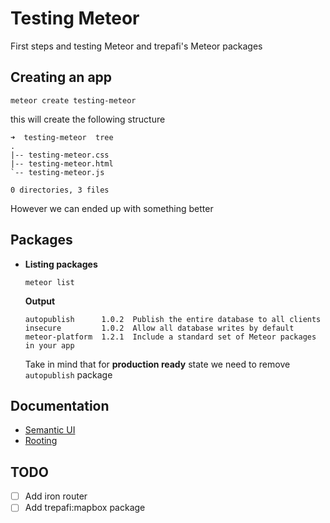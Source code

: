 Testing Meteor
==
First steps and testing Meteor and trepafi's Meteor packages

## Creating an app
```
meteor create testing-meteor
```

this will create the following structure

```
➜  testing-meteor  tree
.
|-- testing-meteor.css
|-- testing-meteor.html
`-- testing-meteor.js

0 directories, 3 files
```

However we can ended up with something better

## Packages

- **Listing packages**
    ```
    meteor list
    ```

    **Output**
    ```
    autopublish      1.0.2  Publish the entire database to all clients
    insecure         1.0.2  Allow all database writes by default
    meteor-platform  1.2.1  Include a standard set of Meteor packages in your app
    ```

    Take in mind that for **production ready** state we need to remove `autopublish` package


## Documentation
- [Semantic UI](./docs/semantic-ui.md)
- [Rooting](./docs/routing.md)

## TODO
- [ ] Add iron router
- [ ] Add trepafi:mapbox package
